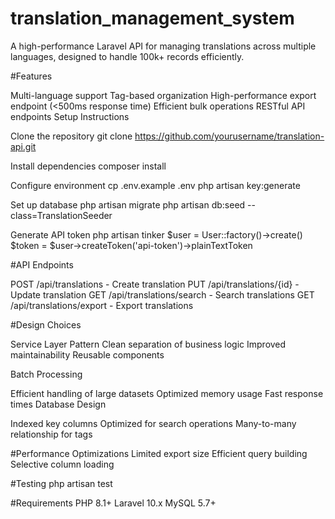 # translation_management_system

A high-performance Laravel API for managing translations across multiple languages, designed to handle 100k+ records efficiently.

#Features

Multi-language support
Tag-based organization
High-performance export endpoint (<500ms response time)
Efficient bulk operations
RESTful API endpoints
Setup Instructions

Clone the repository git clone https://github.com/yourusername/translation-api.git

Install dependencies composer install

Configure environment cp .env.example .env php artisan key:generate

Set up database php artisan migrate php artisan db:seed --class=TranslationSeeder

Generate API token php artisan tinker $user = User::factory()->create() $token = $user->createToken('api-token')->plainTextToken

#API Endpoints

POST /api/translations - Create translation
PUT /api/translations/{id} - Update translation
GET /api/translations/search - Search translations
GET /api/translations/export - Export translations

#Design Choices

Service Layer Pattern Clean separation of business logic Improved maintainability Reusable components

Batch Processing

Efficient handling of large datasets Optimized memory usage Fast response times Database Design

Indexed key columns Optimized for search operations Many-to-many relationship for tags

#Performance Optimizations
Limited export size Efficient query building Selective column loading

#Testing php artisan test

#Requirements PHP 8.1+ Laravel 10.x MySQL 5.7+
